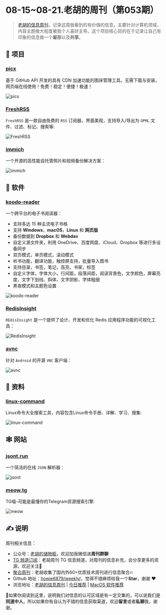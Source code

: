 # 08-15~08-21.老胡的周刊（第053期）

> [老胡的信息周刊](https://weekly.howie6879.com/)，记录这周我看到的有价值的信息，主要针对计算机领域，内容主题极大程度被我个人喜好主导。这个项目核心目的在于记录让自己有印象的信息做一个**留存**以及**共享**。

## 🎯 项目

### [picx](https://github.com/XPoet/picx)

基于 GitHub API 开发的具有 CDN 加速功能的图床管理工具。无需下载与安装，网页端在线使用！免费！稳定！便捷！极速！

![picx](https://images-1252557999.file.myqcloud.com/uPic/picx.jpg)

### [FreshRSS](https://github.com/FreshRSS/FreshRSS)

`FreshRSS` 是一款自由免费的 `RSS` 订阅器，界面美观，支持导入/导出为 `OPML` 文件、过滤、标记、搜索等:

![FreshRSS](https://images-1252557999.file.myqcloud.com/uPic/FreshRSS.png)

### [immich](https://github.com/immich-app/immich)

一个开源的高性能自托管照片和视频备份解决方案：

![immich](https://images-1252557999.file.myqcloud.com/uPic/immich.jpg)

## 🤖 软件

### [koodo-reader](https://github.com/troyeguo/koodo-reader)

一个跨平台的电子书阅读器：

- 支持多达 15 种主流电子书格
- 支持  **Windows**，**macOS**，**Linux**  和  **网页版**
- 备份数据到  **Dropbox**  和  **Webdav**
- 自定义源文件夹，利用 OneDrive、百度网盘、iCloud、Dropbox 等进行多设备同步
- 双页模式，单页模式，滚动模式
- 听书功能，翻译功能，触控屏支持，批量导入图书
- 支持目录，书签，笔记，高亮，书架，标签
- 自定义字体，字体大小，行间距，段落间距，阅读背景色，文字颜色，屏幕亮度，文字下划线、斜体、文字阴影、字体粗细
- 黑夜模式和主题色设置

![koodo-reader](https://images-1252557999.file.myqcloud.com/uPic/koodo-reader.png)

### [RedisInsight](https://github.com/RedisInsight/RedisInsight)

`REdisInsight` 是一个提供了设计、开发和优化 Redis 应用程序功能的可视化工具：

![RedisInsight](https://images-1252557999.file.myqcloud.com/uPic/RedisInsight.png)

### [avnc](https://github.com/gujjwal00/avnc)

针对 `Android` 的开源 `VNC` 客户端：

![avnc](https://images-1252557999.file.myqcloud.com/uPic/avnc.jpg)

## 👀 资料

### [linux-command](https://github.com/jaywcjlove/linux-command)

Linux命令大全搜索工具，内容包含Linux命令手册、详解、学习、搜集:

![linux-command](https://images-1252557999.file.myqcloud.com/uPic/linux-command.jpg)

## 🕸 网站

### [jsont.run](https://www.jsont.run/)

一个简洁的在线 `JSON` 解析器：

![jsont](https://images-1252557999.file.myqcloud.com/uPic/jsont.jpg)

### [meow.tg](https://meow.tg/)

TG喵-可能是最懂你的Telegram资源搜索引擎:

![meow](https://images-1252557999.file.myqcloud.com/uPic/meow.jpg)

## ✍️ 说明

周刊相关信息：

- 公众号：[老胡的储物柜](https://images-1252557999.file.myqcloud.com/uPic/ETIbMe.jpg)，欢迎加我微信进**周刊群聊**
- [TG 频道订阅](https://t.me/howie_weekly)：老胡周刊 TG 信息频道，对周刊的信息补充，会分享更多的资源，欢迎关注👏
- [聚合周刊](https://www.fre321.com/weekly)：老胡收集了国内外60+优质技术周刊进行信息聚合🔥
- Github 地址：[howie6879/weekly/](https://github.com/howie6879/weekly/)，觉得不错麻烦给我一个**Star**，谢谢 ❤️
- 浏览地址：[老胡的信息周刊](https://weekly.howie6879.com) | [今日推荐](https://weekly.howie6879.com/recommend/index.html) | [MacOS 软件推荐](https://weekly.howie6879.com/soft/mac.html)

🙌如果你阅读到这里，说明我们对信息的认可区域是有一定交集的，可以说我们是**同道中人**，所以如果你有自认为不错的信息获取渠道，欢迎**留言**或者**私聊**我，谢谢。

